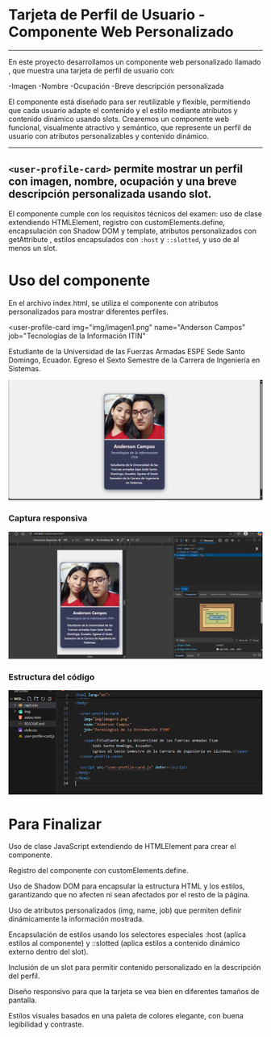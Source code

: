# Tarjeta de Perfil de Usuario - Componente Web Personalizado

---------------------------

En este proyecto desarrollamos un componente web personalizado llamado <user-profile-card>, que muestra una tarjeta de perfil de usuario con:

-Imagen
-Nombre
-Ocupación 
-Breve descripción personalizada

El componente está diseñado para ser reutilizable y flexible, permitiendo que cada usuario adapte el contenido y el estilo mediante atributos y contenido dinámico usando slots.
Crearemos un componente web funcional, visualmente atractivo y semántico, que represente un perfil de usuario con atributos personalizables y contenido dinámico.

-------------------------
 `<user-profile-card>` permite mostrar un perfil con imagen, nombre, ocupación y una breve descripción personalizada usando slot. 
-------------------------

El componente cumple con los requisitos técnicos del examen: uso de clase extendiendo HTMLElement, registro con customElements.define, encapsulación con Shadow DOM y template, atributos personalizados con getAttribute , estilos encapsulados con `:host` y `::slotted`, y uso de al menos un slot.

# Uso del componente
En el archivo index.html, se utiliza el componente con atributos personalizados para mostrar diferentes perfiles.

<user-profile-card
  img="img/imagen1.png"
  name="Anderson Campos"
  job="Tecnologías de la Información ITIN"
>
  <span>Estudiante de la Universidad de las Fuerzas Armadas ESPE Sede Santo Domingo, Ecuador. Egreso el Sexto Semestre de la Carrera de Ingeniería en Sistemas.</span>
</user-profile-card>

<script src="user-profile-card.js" defer></script>


![Captura de ejecución](capturas/capturaEjecucion.png)

### Captura responsiva

![Captura responsiva](capturas/capturaResponsivo.png)

### Estructura del código

![Estructura del código](capturas/estructuraCodigo.png)


# Para Finalizar
Uso de clase JavaScript extendiendo de HTMLElement para crear el componente.

Registro del componente con customElements.define.

Uso de Shadow DOM para encapsular la estructura HTML y los estilos, garantizando que no afecten ni sean afectados por el resto de la página.

Uso de atributos personalizados (img, name, job) que permiten definir dinámicamente la información mostrada.

Encapsulación de estilos usando los selectores especiales :host (aplica estilos al componente) y ::slotted (aplica estilos a contenido dinámico externo dentro del slot).

Inclusión de un slot para permitir contenido personalizado en la descripción del perfil.

Diseño responsivo para que la tarjeta se vea bien en diferentes tamaños de pantalla.

Estilos visuales basados en una paleta de colores elegante, con buena legibilidad y contraste.